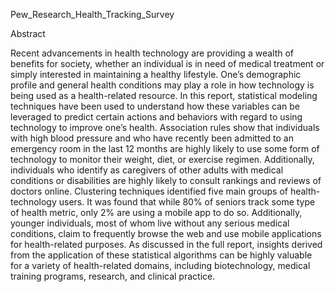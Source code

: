Pew_Research_Health_Tracking_Survey

Abstract

Recent advancements in health technology are providing a wealth of benefits for society, whether an individual is in need of medical treatment or simply interested in maintaining a healthy lifestyle. One’s demographic profile and general health conditions may play a role in how technology is being used as a health-related resource. In this report, statistical modeling techniques have been used to understand how these variables can be leveraged to predict certain actions and behaviors with regard to using technology to improve one’s health. Association rules show that individuals with high blood pressure and who have recently been admitted to an emergency room in the last 12 months are highly likely to use some form of technology to monitor their weight, diet, or exercise regimen. Additionally, individuals who identify as caregivers of other adults with medical conditions or disabilities are highly likely to consult rankings and reviews of doctors online. Clustering techniques identified five main groups of health-technology users. It was found that while 80% of seniors track some type of health metric, only 2% are using a mobile app to do so. Additionally, younger individuals, most of whom live without any serious medical conditions, claim to frequently browse the web and use mobile applications for health-related purposes. As discussed in the full report, insights derived from the application of these statistical algorithms can be highly valuable for a variety of health-related domains, including biotechnology, medical training programs, research, and clinical practice.
